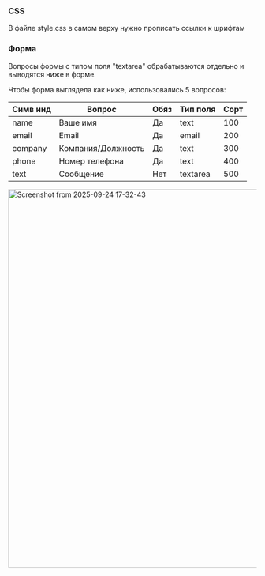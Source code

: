 ### CSS
В файле style.css в самом верху нужно прописать ссылки к шрифтам


### Форма
Вопросы формы с типом поля "textarea" обрабатываются отдельно и выводятся ниже в форме.

Чтобы форма выглядела как ниже, использовались 5 вопросов:

| Симв инд | Вопрос             | Обяз | Тип поля | Сорт |
|----------|--------------------|------|----------|------|
| name     | Ваше имя           | Да   | text     | 100  |
| email    | Email              | Да   | email    | 200  |
| company  | Компания/Должность | Да   | text     | 300  |
| phone    | Номер телефона     | Да   | text     | 400  |
| text     | Сообщение          | Нет  | textarea | 500  |

<img width="1011" height="767" alt="Screenshot from 2025-09-24 17-32-43" src="https://github.com/user-attachments/assets/20498178-212e-424e-90aa-3e67685beabd" />
